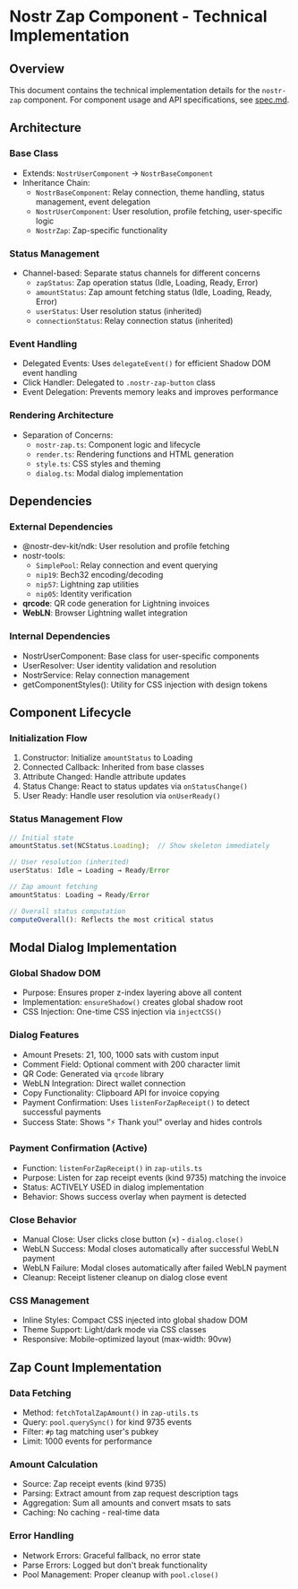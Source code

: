 # Nostr Zap Component - Technical Implementation

## Overview

This document contains the technical implementation details for the `nostr-zap` component. For component usage and API specifications, see [spec.md](./spec.md).

## Architecture

### Base Class
- Extends: `NostrUserComponent` → `NostrBaseComponent`
- Inheritance Chain: 
  - `NostrBaseComponent`: Relay connection, theme handling, status management, event delegation
  - `NostrUserComponent`: User resolution, profile fetching, user-specific logic
  - `NostrZap`: Zap-specific functionality

### Status Management
- Channel-based: Separate status channels for different concerns
  - `zapStatus`: Zap operation status (Idle, Loading, Ready, Error)
  - `amountStatus`: Zap amount fetching status (Idle, Loading, Ready, Error)
  - `userStatus`: User resolution status (inherited)
  - `connectionStatus`: Relay connection status (inherited)

### Event Handling
- Delegated Events: Uses `delegateEvent()` for efficient Shadow DOM event handling
- Click Handler: Delegated to `.nostr-zap-button` class
- Event Delegation: Prevents memory leaks and improves performance

### Rendering Architecture
- Separation of Concerns: 
  - `nostr-zap.ts`: Component logic and lifecycle
  - `render.ts`: Rendering functions and HTML generation
  - `style.ts`: CSS styles and theming
  - `dialog.ts`: Modal dialog implementation

## Dependencies

### External Dependencies
- @nostr-dev-kit/ndk: User resolution and profile fetching
- nostr-tools: 
  - `SimplePool`: Relay connection and event querying
  - `nip19`: Bech32 encoding/decoding
  - `nip57`: Lightning zap utilities
  - `nip05`: Identity verification
- **qrcode**: QR code generation for Lightning invoices
- **WebLN**: Browser Lightning wallet integration

### Internal Dependencies
- NostrUserComponent: Base class for user-specific components
- UserResolver: User identity validation and resolution
- NostrService: Relay connection management
- getComponentStyles(): Utility for CSS injection with design tokens

## Component Lifecycle

### Initialization Flow
1. Constructor: Initialize `amountStatus` to Loading
2. Connected Callback: Inherited from base classes
3. Attribute Changed: Handle attribute updates
4. Status Change: React to status updates via `onStatusChange()`
5. User Ready: Handle user resolution via `onUserReady()`

### Status Management Flow
```typescript
// Initial state
amountStatus.set(NCStatus.Loading);  // Show skeleton immediately

// User resolution (inherited)
userStatus: Idle → Loading → Ready/Error

// Zap amount fetching
amountStatus: Loading → Ready/Error

// Overall status computation
computeOverall(): Reflects the most critical status
```

## Modal Dialog Implementation

### Global Shadow DOM
- Purpose: Ensures proper z-index layering above all content
- Implementation: `ensureShadow()` creates global shadow root
- CSS Injection: One-time CSS injection via `injectCSS()`

### Dialog Features
- Amount Presets: 21, 100, 1000 sats with custom input
- Comment Field: Optional comment with 200 character limit
- QR Code: Generated via `qrcode` library
- WebLN Integration: Direct wallet connection
- Copy Functionality: Clipboard API for invoice copying
- Payment Confirmation: Uses `listenForZapReceipt()` to detect successful payments
- Success State: Shows "⚡ Thank you!" overlay and hides controls

### Payment Confirmation (Active)
- Function: `listenForZapReceipt()` in `zap-utils.ts`
- Purpose: Listen for zap receipt events (kind 9735) matching the invoice
- Status: ACTIVELY USED in dialog implementation
- Behavior: Shows success overlay when payment is detected

### Close Behavior
- Manual Close: User clicks close button (×) - `dialog.close()`
- WebLN Success: Modal closes automatically after successful WebLN payment
- WebLN Failure: Modal closes automatically after failed WebLN payment
- Cleanup: Receipt listener cleanup on dialog close event

### CSS Management
- Inline Styles: Compact CSS injected into global shadow DOM
- Theme Support: Light/dark mode via CSS classes
- Responsive: Mobile-optimized layout (max-width: 90vw)

## Zap Count Implementation

### Data Fetching
- Method: `fetchTotalZapAmount()` in `zap-utils.ts`
- Query: `pool.querySync()` for kind 9735 events
- Filter: `#p` tag matching user's pubkey
- Limit: 1000 events for performance

### Amount Calculation
- Source: Zap receipt events (kind 9735)
- Parsing: Extract amount from zap request description tags
- Aggregation: Sum all amounts and convert msats to sats
- Caching: No caching - real-time data

### Error Handling
- Network Errors: Graceful fallback, no error state
- Parse Errors: Logged but don't break functionality
- Pool Management: Proper cleanup with `pool.close()`

